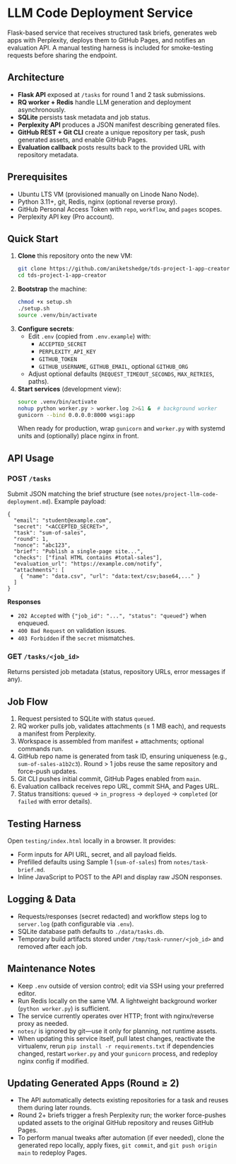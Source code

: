 # LLM Code Deployment Service

Flask-based service that receives structured task briefs, generates web apps with Perplexity, deploys them to GitHub Pages, and notifies an evaluation API. A manual testing harness is included for smoke-testing requests before sharing the endpoint.

## Architecture
- **Flask API** exposed at `/tasks` for round 1 and 2 task submissions.
- **RQ worker + Redis** handle LLM generation and deployment asynchronously.
- **SQLite** persists task metadata and job status.
- **Perplexity API** produces a JSON manifest describing generated files.
- **GitHub REST + Git CLI** create a unique repository per task, push generated assets, and enable GitHub Pages.
- **Evaluation callback** posts results back to the provided URL with repository metadata.

## Prerequisites
- Ubuntu LTS VM (provisioned manually on Linode Nano Node).
- Python 3.11+, git, Redis, nginx (optional reverse proxy).
- GitHub Personal Access Token with `repo`, `workflow`, and `pages` scopes.
- Perplexity API key (Pro account).

## Quick Start
1. **Clone** this repository onto the new VM:
   ```bash
   git clone https://github.com/aniketshedge/tds-project-1-app-creator
   cd tds-project-1-app-creator
   ```
2. **Bootstrap** the machine:
   ```bash
   chmod +x setup.sh
   ./setup.sh
   source .venv/bin/activate
   ```
3. **Configure secrets**:
   - Edit `.env` (copied from `.env.example`) with:
     - `ACCEPTED_SECRET`
     - `PERPLEXITY_API_KEY`
     - `GITHUB_TOKEN`
     - `GITHUB_USERNAME`, `GITHUB_EMAIL`, optional `GITHUB_ORG`
   - Adjust optional defaults (`REQUEST_TIMEOUT_SECONDS`, `MAX_RETRIES`, paths).
4. **Start services** (development view):
   ```bash
   source .venv/bin/activate
   nohup python worker.py > worker.log 2>&1 &  # background worker
   gunicorn --bind 0.0.0.0:8000 wsgi:app
   ```
   When ready for production, wrap `gunicorn` and `worker.py` with systemd units and (optionally) place nginx in front.

## API Usage
### POST `/tasks`
Submit JSON matching the brief structure (see `notes/project-llm-code-deployment.md`). Example payload:
```jsonc
{
  "email": "student@example.com",
  "secret": "<ACCEPTED_SECRET>",
  "task": "sum-of-sales",
  "round": 1,
  "nonce": "abc123",
  "brief": "Publish a single-page site...",
  "checks": ["final HTML contains #total-sales"],
  "evaluation_url": "https://example.com/notify",
  "attachments": [
    { "name": "data.csv", "url": "data:text/csv;base64,..." }
  ]
}
```

**Responses**
- `202 Accepted` with `{"job_id": "...", "status": "queued"}` when enqueued.
- `400 Bad Request` on validation issues.
- `403 Forbidden` if the `secret` mismatches.

### GET `/tasks/<job_id>`
Returns persisted job metadata (status, repository URLs, error messages if any).

## Job Flow
1. Request persisted to SQLite with status `queued`.
2. RQ worker pulls job, validates attachments (≤ 1 MB each), and requests a manifest from Perplexity.
3. Workspace is assembled from manifest + attachments; optional commands run.
4. GitHub repo name is generated from task ID, ensuring uniqueness (e.g., `sum-of-sales-a1b2c3`). Round > 1 jobs reuse the same repository and force-push updates.
5. Git CLI pushes initial commit, GitHub Pages enabled from `main`.
6. Evaluation callback receives repo URL, commit SHA, and Pages URL.
7. Status transitions: `queued` → `in_progress` → `deployed` → `completed` (or `failed` with error details).

## Testing Harness
Open `testing/index.html` locally in a browser. It provides:
- Form inputs for API URL, secret, and all payload fields.
- Prefilled defaults using Sample 1 (`sum-of-sales`) from `notes/task-brief.md`.
- Inline JavaScript to POST to the API and display raw JSON responses.

## Logging & Data
- Requests/responses (secret redacted) and workflow steps log to `server.log` (path configurable via `.env`).
- SQLite database path defaults to `./data/tasks.db`.
- Temporary build artifacts stored under `/tmp/task-runner/<job_id>` and removed after each job.

## Maintenance Notes
- Keep `.env` outside of version control; edit via SSH using your preferred editor.
- Run Redis locally on the same VM. A lightweight background worker (`python worker.py`) is sufficient.
- The service currently operates over HTTP; front with nginx/reverse proxy as needed.
- `notes/` is ignored by git—use it only for planning, not runtime assets.
- When updating this service itself, pull latest changes, reactivate the virtualenv, rerun `pip install -r requirements.txt` if dependencies changed, restart `worker.py` and your `gunicorn` process, and redeploy nginx config if modified.

## Updating Generated Apps (Round ≥ 2)
- The API automatically detects existing repositories for a task and reuses them during later rounds.
- Round 2+ briefs trigger a fresh Perplexity run; the worker force-pushes updated assets to the original GitHub repository and reuses GitHub Pages.
- To perform manual tweaks after automation (if ever needed), clone the generated repo locally, apply fixes, `git commit`, and `git push origin main` to redeploy Pages.
